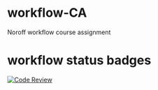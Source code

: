 # workflow-CA
Noroff workflow course assignment

# workflow status badges
[![Code Review](https://github.com/tnjensen/workflow-CA/actions/workflows/gpt.yml/badge.svg?branch=workflow)](https://github.com/tnjensen/workflow-CA/actions/workflows/gpt.yml)

